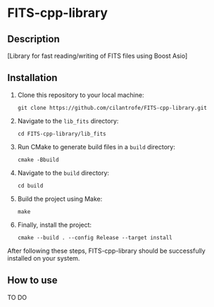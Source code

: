 # FITS-cpp-library

## Description

[Library for fast reading/writing of FITS files using Boost Asio]

## Installation

1. Clone this repository to your local machine:

    ```
    git clone https://github.com/cilantrofe/FITS-cpp-library.git
    ```

2. Navigate to the `lib_fits` directory:

    ```
    cd FITS-cpp-library/lib_fits
    ```

3. Run CMake to generate build files in a `build` directory:

    ```
    cmake -Bbuild
    ```

4. Navigate to the `build` directory:

    ```
    cd build
    ```

5. Build the project using Make:

    ```
    make
    ```

6. Finally, install the project:

    ```
    cmake --build . --config Release --target install
    ```

After following these steps, FITS-cpp-library should be successfully installed on your system.

## How to use

TO DO

